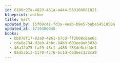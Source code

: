 ```yaml
---
id: 6100c27a-4829-451a-a444-563108081821
blueprint: author
title: Gert
updated_by: 15f69c41-fd3a-4eab-b9e5-babe5451050a
updated_at: 1719386945
books:
  - bb878f17-82a0-4861-b7cd-ff2b08c8ae6c
  - cda6e734-d2e8-4cbc-84b8-609ee8ad3038
  - 46a12b75-fa29-48c1-a486-f83de0cbd4e1
  - 0ad53b13-1170-4c76-bc1d-c6d6ec132ca9
---
```

